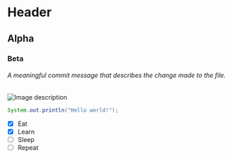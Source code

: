 # Header
## Alpha
### Beta
###### A meaningful commit message that describes the change made to the file.
![Image description](https://octodex.github.com/images/yaktocat.png)
``` java
System.out.println("Hello world!");
```
- [x] Eat
- [x] Learn
- [ ] Sleep
- [ ] Repeat
